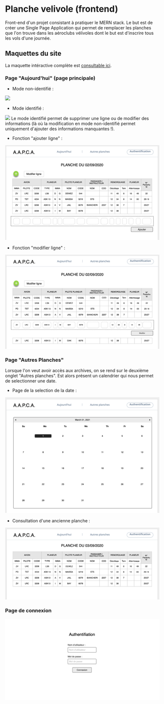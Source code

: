 # Planche velivole (frontend)

Front-end d'un projet consistant à pratiquer le MERN stack.
Le but est de créer une Single Page Application qui permet de remplacer les planches 
que l'on trouve dans les aéroclubs vélivoles dont le but est d'inscrire tous les vols
d'une journée.

## Maquettes du site

La maquette intéractive complète est <a href="https://app.moqups.com/4guPW9bWLx/view/page/a2c0110e6">consultable ici</a>.

### Page "Aujourd'hui" (page principale)

- Mode non-identifié :
<img src="doc/Maquettes/Aujourd'hui/Aujourd'hui - non-authentifié.png">

- Mode identifié :
<img src="doc/Maquettes/Aujourd'hui/Aujourd'hui - authentifié.png">
Le mode identifié permet de supprimer une ligne ou de modifier des informations (là où
la modification en mode non-identifié permet uniquement d'ajouter des informations manquantes !).

- Fonction "ajouter ligne" :
<img src="doc/Maquettes/Aujourd'hui/Aujourd'hui - ajouter ligne.png">

- Fonction "modifier ligne"  :
<img src="doc/Maquettes/Aujourd'hui/Aujourd'hui - modifier ligne.png">


### Page "Autres Planches"

Lorsque l'on veut avoir accès aux archives, on se rend sur le deuxième onglet "Autres planches". Est alors présent un calendrier qui nous permet de selectionner une date.

- Page de la selection de la date :
<img src="doc/Maquettes/Autres-planches/Autres planches - selection date.png">

- Consultation d'une ancienne planche :
<img src="doc/Maquettes/Autres-planches/Autres planches - consultation.png">

### Page de connexion

<img src="doc/Maquettes/Connexion.png">

